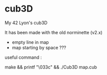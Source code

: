 # cub3D
My 42 Lyon's cub3D

It has been made with the old norminette (v2.x)

- empty line in map
- map starting by space ???

useful command :

make && printf "\033c" && ./Cub3D map.cub